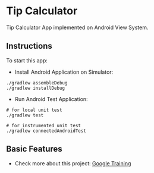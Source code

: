# Tip Calculator

Tip Calculator App implemented on Android View System.

## Instructions

To start this app:

- Install Android Application on Simulator:

```
./gradlew assembleDebug
./gradlew installDebug
```

- Run Android Test Application:

```
# for local unit test
./gradlew test

# for instrumented unit test
./gradlew connectedAndroidTest
```

## Basic Features

- Check more about this project: [Google Training](https://github.com/google-developer-training/android-basics-kotlin-tip-calculator-app-solution)
